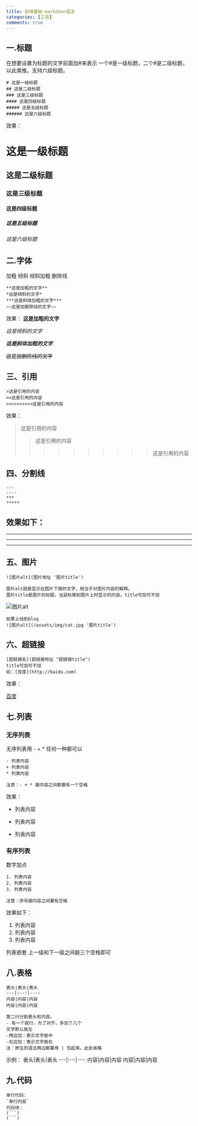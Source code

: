 ```yaml
---
title: 前端基础-markdown语法
categories: [工具]
comments: true
---
```

## 一.标题
在想要设置为标题的文字前面加#来表示
一个#是一级标题，二个#是二级标题，以此类推。支持六级标题。
```
# 这是一级标题
## 这是二级标题
### 这是三级标题
#### 这是四级标题
##### 这是五级标题
###### 这是六级标题
```
效果：
# 这是一级标题
## 这是二级标题
### 这是三级标题
#### 这是四级标题
##### 这是五级标题
###### 这是六级标题

## 二.字体

加粗
倾斜
倾斜加粗
删除线

```
**这是加粗的文字**
*这是倾斜的文字*
***这是斜体加粗的文字***
~~这是加删除线的文字~~
```
效果：
**这是加粗的文字**

*这是倾斜的文字*

***这是斜体加粗的文字***

~~这是加删除线的文字~~


## 三、引用

```
>这是引用的内容
>>这是引用的内容
>>>>>>>>>>这是引用的内容
```

效果：
>这是引用的内容
>>这是引用的内容
>>>>>>>>>>这是引用的内容

## 四、分割线

```
---
----
***
*****
```

效果如下：
---
----
***
*****


## 五、图片

```
![图片alt](图片地址 '图片title')

图片alt就是显示在图片下面的文字，相当于对图片内容的解释。
图片title是图片的标题，当鼠标移到图片上时显示的内容。title可加可不加
```

![图片alt](../assets/img/cat.jpg '图片title')

```
如果上线到blog
![图片alt](/assets/img/cat.jpg '图片title')
```

## 六、超链接

```
[超链接名](超链接地址 "超链接title")
title可加可不加
如：[百度](http://baidu.com)
```
效果：

[百度](http://baidu.com)

## 七.列表

### 无序列表
无序列表用 - + * 任何一种都可以
```
- 列表内容
+ 列表内容
* 列表内容

注意：- + * 跟内容之间都要有一个空格
```
效果：
- 列表内容
+ 列表内容
* 列表内容

### 有序列表

数字加点

```
1. 列表内容
2. 列表内容
3. 列表内容

注意：序号跟内容之间要有空格
```
效果如下：
1. 列表内容
2. 列表内容
3. 列表内容

列表嵌套
上一级和下一级之间敲三个空格即可

## 八.表格

```
表头|表头|表头
---|:--:|---:
内容|内容|内容
内容|内容|内容

第二行分割表头和内容。
- 有一个就行，为了对齐，多加了几个
文字默认居左
-两边加：表示文字居中
-右边加：表示文字居右
注：原生的语法两边都要用 | 包起来。此处省略
```
示例：
表头|表头|表头
---|:--:|---:
内容|内容|内容
内容|内容|内容

## 九.代码

```
单行代码:
`单行内容`
代码块：
(```)
(```)
```